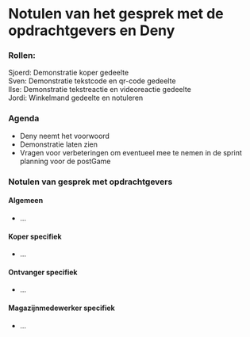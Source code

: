 # Notulen van het gesprek met de opdrachtgevers en Deny

### Rollen:

Sjoerd: Demonstratie koper gedeelte\
Sven: Demonstratie tekstcode en qr-code gedeelte\
Ilse: Demonstratie tekstreactie en videoreactie gedeelte\
Jordi: Winkelmand gedeelte en notuleren

### Agenda

- Deny neemt het voorwoord
- Demonstratie laten zien
- Vragen voor verbeteringen om eventueel mee te nemen in de sprint planning voor de postGame

### Notulen van gesprek met opdrachtgevers

#### Algemeen

- ...

#### Koper specifiek

- ...

#### Ontvanger specifiek

- ...

#### Magazijnmedewerker specifiek

- ...
